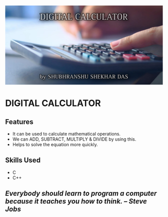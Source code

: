 ![logo](https://github.com/dragINDIANA8/digital_calci/blob/main/Digi_calci%20banner.jpg)
# DIGITAL CALCULATOR

## Features

- It can be used to calculate mathematical operations.
- We can ADD, SUBTRACT, MULTIPLY & DIVIDE by using this.
- Helps to solve the equation more quickly. 

## Skills Used 

- C
- C++

## *Everybody should learn to program a computer because it teaches you how to think. – Steve Jobs*



